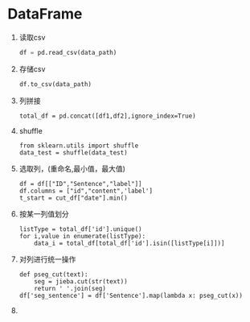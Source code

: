 # DataFrame

1. 读取csv

   ```python
   df = pd.read_csv(data_path)
   ```

2. 存储csv

   ```python
   df.to_csv(data_path)
   ```

3. 列拼接

   ```
   total_df = pd.concat([df1,df2],ignore_index=True)
   ```

4. shuffle

   ```
   from sklearn.utils import shuffle
   data_test = shuffle(data_test)
   ```

5. 选取列，(重命名,最小值，最大值)

   ```
   df = df[["ID","Sentence","label"]]
   df.columns = ["id","content",'label']
   t_start = cut_df["date"].min()
   ```

6. 按某一列值划分

   ```
   listType = total_df['id'].unique()
   for i,value in enumerate(listType):
       data_i = total_df[total_df['id'].isin([listType[i]])]
   ```

7. 对列进行统一操作

   ```
   def pseg_cut(text):
       seg = jieba.cut(str(text)) 
       return ' '.join(seg)
   df['seg_sentence'] = df['Sentence'].map(lambda x: pseg_cut(x))
   ```

8. 